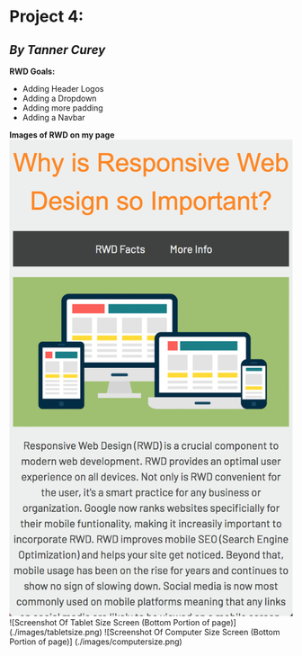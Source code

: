 # **Project 4:**
## _By Tanner Curey_

**RWD Goals:**
* Adding Header Logos
* Adding a Dropdown
* Adding more padding
* Adding a Navbar

**Images of RWD on my page**
![Screenshot Of Phone Size Screen (Top Portion of page)](./images/phonesize.png)
![Screenshot Of Tablet Size Screen (Bottom Portion of page)] (./images/tabletsize.png)
![Screenshot Of Computer Size Screen (Bottom Portion of page)] (./images/computersize.png)
